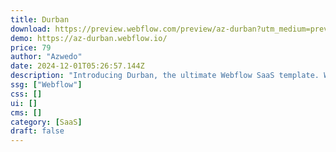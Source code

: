 ```yaml
---
title: Durban
download: https://preview.webflow.com/preview/az-durban?utm_medium=preview_link&utm_source=designer&utm_content=az-durban&preview=20767f57a8e901df539590bd60029964&pageId=666169499a847ec8bf2e3510&locale=en&workflow=preview
demo: https://az-durban.webflow.io/
price: 79
author: "Azwedo"
date: 2024-12-01T05:26:57.144Z
description: "Introducing Durban, the ultimate Webflow SaaS template. With captivating dark mode Hero sections, sophisticated animations, and integrated CMS and e-commerce features, Durban elevates your SaaS company's online presence with ease and elegance."
ssg: ["Webflow"]
css: []
ui: []
cms: []
category: [SaaS]
draft: false
---
```

